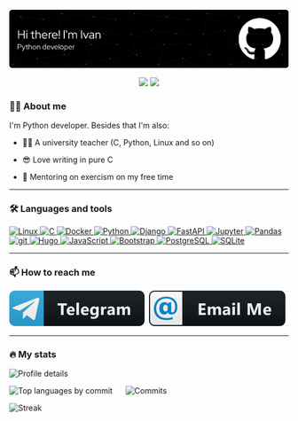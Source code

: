 ![Header](./github-header-image.png)


<div id="badges" align="center">
    <img src="https://komarev.com/ghpvc/?username=still-coding&base=105&style=for-the-badge"/>
    <a href="https://exercism.org/profiles/linear-bread">
        <img src="https://img.shields.io/badge/Exercism-7029F5?logo=exercism&logoColor=white&style=for-the-badge"/>
    </a>
</div>


### :man_technologist: About me

I'm Python developer. Besides that I'm also:

* :man_teacher: A university teacher (C, Python, Linux and so on)

* :sunglasses: Love writing in pure C

* :rocket: Mentoring on exercism on my free time

---

### :hammer_and_wrench: Languages and tools

<div id="tools">
    <a href="https://artixlinux.org/">
        <img src="https://cdn.jsdelivr.net/gh/devicons/devicon/icons/linux/linux-original.svg" title="Linux" alt="Linux" width="40" height="40"/>
    </a>
    <a href="https://en.wikipedia.org/wiki/C_(programming_language)">
        <img src="https://cdn.jsdelivr.net/gh/devicons/devicon/icons/c/c-original.svg" title="C" alt="C" width="40" height="40"/>
    </a>
    <a href="https://docs.docker.com/">
        <img src="https://cdn.jsdelivr.net/gh/devicons/devicon/icons/docker/docker-original.svg" title="Docker" alt="Docker" width="40" height="40"/>
    </a>
    <a href="https://www.python.org/">
        <img src="https://cdn.jsdelivr.net/gh/devicons/devicon/icons/python/python-original.svg" title="Python" alt="Python" width="40" height="40"/>
    </a>
    <a href="https://www.djangoproject.com/">
        <img src="https://cdn.jsdelivr.net/gh/devicons/devicon/icons/django/django-plain.svg" title="Django" alt="Django" width="40" height="40"/>
    </a>
    <a href="https://fastapi.tiangolo.com/">
        <img src="https://cdn.jsdelivr.net/gh/devicons/devicon/icons/fastapi/fastapi-original.svg" title="FastAPI" alt="FastAPI" width="40" height="40"/>
    </a>
    <a href="https://jupyter.org/">
        <img src="https://cdn.jsdelivr.net/gh/devicons/devicon/icons/jupyter/jupyter-original-wordmark.svg" title="Jupyter" alt="Jupyter" width="40" height="40"/>
    </a>
    <a href="https://pandas.pydata.org/">
        <img src="https://cdn.jsdelivr.net/gh/devicons/devicon/icons/pandas/pandas-original.svg" title="Pandas" alt="Pandas" width="40" height="40"/>
    </a>
    <a href="https://git-scm.com/">
        <img src="https://cdn.jsdelivr.net/gh/devicons/devicon/icons/git/git-original.svg" title="git" alt="git" width="40" height="40"/>
    </a>
    <a href="https://gohugo.io/">
        <img src="https://cdn.jsdelivr.net/gh/devicons/devicon/icons/hugo/hugo-original.svg" title="Hugo" alt="Hugo" width="40" height="40"/>
    </a>
    <a href="https://developer.mozilla.org/en-US/docs/Web/JavaScript">
        <img src="https://cdn.jsdelivr.net/gh/devicons/devicon/icons/javascript/javascript-original.svg" title="JavaScript" alt="JavaScript" width="40" height="40"/>
    </a>
    <a href="https://getbootstrap.com/">
        <img src="https://cdn.jsdelivr.net/gh/devicons/devicon/icons/bootstrap/bootstrap-original.svg" title="Bootstrap" alt="Bootstrap" width="40" height="40"/>
    </a>
    <a href="https://www.postgresql.org/">
        <img src="https://cdn.jsdelivr.net/gh/devicons/devicon/icons/postgresql/postgresql-original.svg" title="PostgreSQL" alt="PostgreSQL" width="40" height="40"/>
    </a>
    <a href="https://www.sqlite.org/index.html">
        <img src="https://cdn.jsdelivr.net/gh/devicons/devicon/icons/sqlite/sqlite-original.svg" title="SQLite" alt="SQLite" width="40" height="40"/>
    </a>  
</div>

---

### :mailbox: How to reach me

[![](https://raw.githubusercontent.com/MikeCodesDotNET/ColoredBadges/4a38660afb7be89a6032218589b4454a1285c7f8/svg/social/telegram.svg)](https://t.me/ivan0dev)&nbsp;
[![](https://raw.githubusercontent.com/MikeCodesDotNET/ColoredBadges/4a38660afb7be89a6032218589b4454a1285c7f8/svg/social/email_me.svg)](mailto:ivandev@msgsafe.io)

---

### :fire: My stats

![Profile details](http://github-profile-summary-cards.vercel.app/api/cards/profile-details?username=still-coding&theme=dark)

![Top languages by commit](http://github-profile-summary-cards.vercel.app/api/cards/most-commit-language?username=still-coding&theme=dark)&nbsp;&nbsp;&nbsp;&nbsp;&nbsp;&nbsp;![Commits](http://github-profile-summary-cards.vercel.app/api/cards/productive-time?username=still-coding&theme=dark&utcOffset=3)

![Streak](https://streak-stats.demolab.com/?user=still-coding&theme=dark&hide_border=true)
